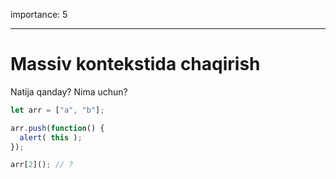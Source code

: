 importance: 5

---

# Massiv kontekstida chaqirish

Natija qanday? Nima uchun?

```js
let arr = ["a", "b"];

arr.push(function() {
  alert( this );
});

arr[2](); // ?
```

